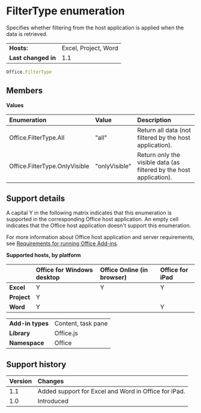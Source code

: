 
# FilterType enumeration
Specifies whether filtering from the host application is applied when the data is retrieved.

|||
|:-----|:-----|
|**Hosts:**|Excel, Project, Word|
|**Last changed in**|1.1|

```js
Office.FilterType
```


## Members


**Values**


|**Enumeration**|**Value**|**Description**|
|:-----|:-----|:-----|
|Office.FilterType.All|"all"|Return all data (not filtered by the host application).|
|Office.FilterType.OnlyVisible|"onlyVisible"|Return only the visible data (as filtered by the host application).|

## Support details


A capital Y in the following matrix indicates that this enumeration is supported in the corresponding Office host application. An empty cell indicates that the Office host application doesn't support this enumeration.

For more information about Office host application and server requirements, see [Requirements for running Office Add-ins](../../docs/overview/requirements-for-running-office-add-ins.md).


**Supported hosts, by platform**


||**Office for Windows desktop**|**Office Online (in browser)**|**Office for iPad**|
|:-----|:-----|:-----|:-----|
|**Excel**|Y|Y|Y|
|**Project**|Y|||
|**Word**|Y||Y|

|||
|:-----|:-----|
|**Add-in types**|Content, task pane|
|**Library**|Office.js|
|**Namespace**|Office|

## Support history

|**Version**|**Changes**|
|:-----|:-----|
|1.1|Added support for Excel and Word in Office for iPad.|
|1.0|Introduced|
